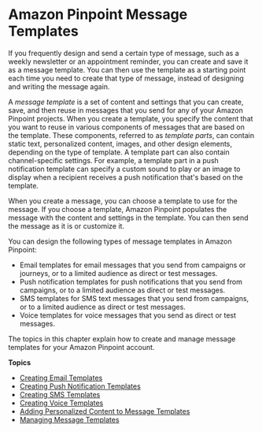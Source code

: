 # Amazon Pinpoint Message Templates<a name="messages-templates"></a>

If you frequently design and send a certain type of message, such as a weekly newsletter or an appointment reminder, you can create and save it as a message template\. You can then use the template as a starting point each time you need to create that type of message, instead of designing and writing the message again\.

A *message template* is a set of content and settings that you can create, save, and then reuse in messages that you send for any of your Amazon Pinpoint projects\. When you create a template, you specify the content that you want to reuse in various components of messages that are based on the template\. These components, referred to as *template parts*, can contain static text, personalized content, images, and other design elements, depending on the type of template\. A template part can also contain channel\-specific settings\. For example, a template part in a push notification template can specify a custom sound to play or an image to display when a recipient receives a push notification that's based on the template\.

When you create a message, you can choose a template to use for the message\. If you choose a template, Amazon Pinpoint populates the message with the content and settings in the template\. You can then send the message as it is or customize it\.

You can design the following types of message templates in Amazon Pinpoint:
+ Email templates for email messages that you send from campaigns or journeys, or to a limited audience as direct or test messages\.
+ Push notification templates for push notifications that you send from campaigns, or to a limited audience as direct or test messages\.
+ SMS templates for SMS text messages that you send from campaigns, or to a limited audience as direct or test messages\.
+ Voice templates for voice messages that you send as direct or test messages\.

The topics in this chapter explain how to create and manage message templates for your Amazon Pinpoint account\.

**Topics**
+ [Creating Email Templates](message-templates-creating-email.md)
+ [Creating Push Notification Templates](message-templates-creating-push.md)
+ [Creating SMS Templates](message-templates-creating-sms.md)
+ [Creating Voice Templates](message-templates-creating-voice.md)
+ [Adding Personalized Content to Message Templates](message-templates-personalizing.md)
+ [Managing Message Templates](message-templates-managing.md)